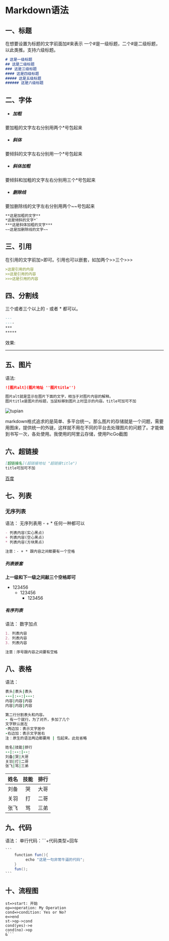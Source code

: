 # Markdown语法

## 一、标题

在想要设置为标题的文字前面加#来表示
一个#是一级标题，二个#是二级标题，以此类推。支持六级标题。

```markdown
# 这是一级标题
## 这是二级标题
### 这是三级标题
#### 这是四级标题
##### 这是五级标题
###### 这是六级标题
```

## 二、字体

- ##### 加粗

要加粗的文字左右分别用两个*号包起来

- ##### 斜体

要倾斜的文字左右分别用一个*号包起来

- ##### 斜体加粗

要倾斜和加粗的文字左右分别用三个*号包起来

- ##### 删除线

要加删除线的文字左右分别用两个~~号包起来

```markdown
**这是加粗的文字**
*这是倾斜的文字*`
***这是斜体加粗的文字***
~~这是加删除线的文字~~
```

## 三、引用

在引用的文字前加>即可。引用也可以嵌套，如加两个>>三个>>>

```markdown
>这是引用的内容
>>这是引用的内容
>>>这是引用的内容
```

## 四、分割线

三个或者三个以上的 - 或者 * 都可以。

```markdown
---
----
***
*****
```

效果:

----------------------------------------------

## 五、图片

语法:

```markdown
![图片alt](图片地址 ''图片title'')

图片alt就是显示在图片下面的文字，相当于对图片内容的解释。
图片title是图片的标题，当鼠标移到图片上时显示的内容。title可加可不加
```

![tupian](https://ttqblogimg.oss-cn-beijing.aliyuncs.com/16.jpg)

markdown格式追求的是简单、多平台统一。那么图片的存储就是一个问题，需要用图床，提供统一的外链，这样就不用在不同的平台去处理图片的问题了。才能做到书写一次，各处使用。我使用的阿里云存储，使用PicGo截图

## 六、超链接

```markdown
[超链接名](超链接地址 "超链接title")
title可加可不加
```

[百度](http://baidu.com"这是百度的网页")

## 七、列表

### 无序列表

语法：
无序列表用 - + * 任何一种都可以

```markdown
- 列表内容(实心黑点)
+ 列表内容(空心黑点)
* 列表内容(方块黑点)

注意：- + * 跟内容之间都要有一个空格
```

##### 列表嵌套

**上一级和下一级之间敲三个空格即可**

- 123456
  + 123456
    * 123456

##### 有序列表

语法：
数字加点

```markdown
1. 列表内容
2. 列表内容
3. 列表内容

注意：序号跟内容之间要有空格
```

## 八、表格

语法：

```ruby
表头|表头|表头
---|:--:|---:
内容|内容|内容
内容|内容|内容

第二行分割表头和内容。
- 有一个就行，为了对齐，多加了几个
文字默认居左
-两边加：表示文字居中
-右边加：表示文字居右
注：原生的语法两边都要用 | 包起来。此处省略
```



```ruby
姓名|技能|排行
--|:--:|--:
刘备|哭|大哥
关羽|打|二哥
张飞|骂|三弟
```

| 姓名 | 技能 | 排行 |
| ---- | :--: | ---: |
| 刘备 |  哭  | 大哥 |
| 关羽 |  打  | 二哥 |
| 张飞 |  骂  | 三弟 |

## 九、代码

语法：
单行代码：```+代码类型+回车

~~~java
```
    function fun(){
         echo "这是一句非常牛逼的代码";
    }
    fun();
```
~~~

## 十、流程图

```flow
st=>start: 开始
op=>operation: My Operation
cond=>condition: Yes or No?
e=>end
st->op->cond
cond(yes)->e
cond(no)->op
&```
```

